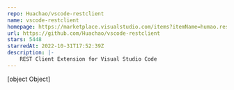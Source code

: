 ```yaml
---
repo: Huachao/vscode-restclient
name: vscode-restclient
homepage: https://marketplace.visualstudio.com/items?itemName=humao.rest-client
url: https://github.com/Huachao/vscode-restclient
stars: 5448
starredAt: 2022-10-31T17:52:39Z
description: |-
    REST Client Extension for Visual Studio Code
---
```


[object Object]
